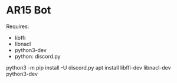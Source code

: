 # AR15 Bot

Requires:

- libffi
- libnacl
- python3-dev
- python: discord.py

python3 -m pip install -U discord.py
apt install libffi-dev libnacl-dev python3-dev
